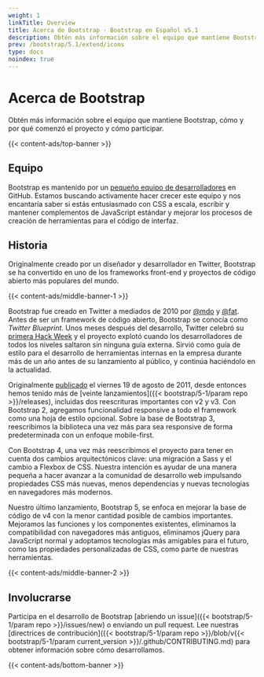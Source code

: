 ```yaml
---
weight: 1
linkTitle: Overview
title: Acerca de Bootstrap · Bootstrap en Español v5.1
description: Obtén más información sobre el equipo que mantiene Bootstrap, cómo y por qué comenzó el proyecto y cómo participar.
prev: /bootstrap/5.1/extend/icons
type: docs
noindex: true
---
```


# Acerca de Bootstrap

Obtén más información sobre el equipo que mantiene Bootstrap, cómo y por qué comenzó el proyecto y cómo participar.

{{< content-ads/top-banner >}}

## Equipo

Bootstrap es mantenido por un [pequeño equipo de desarrolladores](https://github.com/orgs/twbs/people) en GitHub. Estamos buscando activamente hacer crecer este equipo y nos encantaría saber si estás entusiasmado con CSS a escala, escribir y mantener complementos de JavaScript estándar y mejorar los procesos de creación de herramientas para el código de interfaz.

## Historia

Originalmente creado por un diseñador y desarrollador en Twitter, Bootstrap se ha convertido en uno de los frameworks front-end y proyectos de código abierto más populares del mundo.

{{< content-ads/middle-banner-1 >}}

Bootstrap fue creado en Twitter a mediados de 2010 por [@mdo](https://twitter.com/mdo) y [@fat](https://twitter.com/fat). Antes de ser un framework de código abierto, Bootstrap se conocía como _Twitter Blueprint_. Unos meses después del desarrollo, Twitter celebró su [primera Hack Week](https://blog.twitter.com/engineering/en_us/a/2010/hack-week.html) y el proyecto explotó cuando los desarrolladores de todos los niveles saltaron sin ninguna guía externa. Sirvió como guía de estilo para el desarrollo de herramientas internas en la empresa durante más de un año antes de su lanzamiento al público, y continúa haciéndolo en la actualidad.

Originalmente [publicado](https://blog.twitter.com/developer/en_us/a/2011/bootstrap-twitter.html) el <time datetime="2011-08-19 11:25">viernes 19 de agosto de 2011</time>, desde entonces hemos tenido más de [veinte lanzamientos]({{< bootstrap/5-1/param repo >}}/releases), incluidas dos reescrituras importantes con v2 y v3. Con Bootstrap 2, agregamos funcionalidad responsive a todo el framework como una hoja de estilo opcional. Sobre la base de Bootstrap 3, reescribimos la biblioteca una vez más para sea responsive de forma predeterminada con un enfoque mobile-first.

Con Bootstrap 4, una vez más reescribimos el proyecto para tener en cuenta dos cambios arquitectónicos clave: una migración a Sass y el cambio a Flexbox de CSS. Nuestra intención es ayudar de una manera pequeña a hacer avanzar a la comunidad de desarrollo web impulsando propiedades CSS más nuevas, menos dependencias y nuevas tecnologías en navegadores más modernos.

Nuestro último lanzamiento, Bootstrap 5, se enfoca en mejorar la base de código de v4 con la menor cantidad posible de cambios importantes. Mejoramos las funciones y los componentes existentes, eliminamos la compatibilidad con navegadores más antiguos, eliminamos jQuery para JavaScript normal y adoptamos tecnologías más amigables para el futuro, como las propiedades personalizadas de CSS, como parte de nuestras herramientas.

{{< content-ads/middle-banner-2 >}}

## Involucrarse

Participa en el desarrollo de Bootstrap [abriendo un issue]({{< bootstrap/5-1/param repo >}}/issues/new) o enviando un pull request. Lee nuestras [directrices de contribución]({{< bootstrap/5-1/param repo >}}/blob/v{{< bootstrap/5-1/param current_version >}}/.github/CONTRIBUTING.md) para obtener información sobre cómo desarrollamos.

{{< content-ads/bottom-banner >}}

